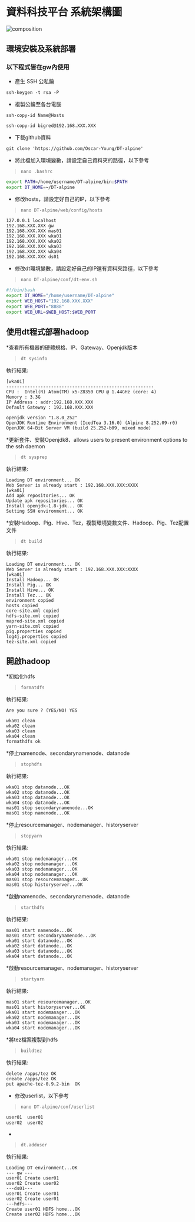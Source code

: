 # 資料科技平台 系統架構圖

![composition](https://github.com/Oscar-Young/DT-alpine/blob/master/doc/picture/1603965913790.jpg)

## 環境安裝及系統部署

### 以下程式皆在gw內使用

* 產生 SSH 公私鑰

`ssh-keygen -t rsa -P `

* 複製公鑰至各台電腦

`ssh-copy-id Name@Hosts`

`ssh-copy-id bigred@192.168.XXX.XXX`

* 下載github資料

`git clone 'https://github.com/Oscar-Young/DT-alpine'`

* 將此檔加入環境變數，請設定自己資料夾的路徑，以下參考

>`nano .bashrc `

```bash
export PATH=/home/username/DT-alpine/bin:$PATH
export DT_HOME=~/DT-alpine
```

* 修改hosts，請設定好自己的IP，以下參考

>`nano DT-alpine/web/config/hosts`

```
127.0.0.1 localhost
192.168.XXX.XXX gw
192.168.XXX.XXX mas01
192.168.XXX.XXX wka01
192.168.XXX.XXX wka02
192.168.XXX.XXX wka03
192.168.XXX.XXX wka04
192.168.XXX.XXX ds01
```

* 修改dt環境變數，請設定好自己的IP還有資料夾路徑，以下參考

>`nano DT-alpine/conf/dt-env.sh`

```bash
#!/bin/bash
export DT_HOME="/home/username/DT-alpine"
export WEB_HOST="192.168.XXX.XXX"
export WEB_PORT="8888"
export WEB_URL=$WEB_HOST:$WEB_PORT
```

## 使用dt程式部署hadoop

*查看所有機器的硬體規格、IP、Gateway、Openjdk版本
>`dt sysinfo`

執行結果:

```
[wka01]
--------------------------------------------------------
CPU :  Intel(R) Atom(TM) x5-Z8350 CPU @ 1.44GHz (core: 4)
Memory : 3.3G
IP Address : addr:192.168.XXX.XXX
Default Gateway : 192.168.XXX.XXX

openjdk version "1.8.0_252"
OpenJDK Runtime Environment (IcedTea 3.16.0) (Alpine 8.252.09-r0)
OpenJDK 64-Bit Server VM (build 25.252-b09, mixed mode)
```
*更新套件、安裝Openjdk8、allows users to present environment options to the ssh daemon
>`dt sysprep`

執行結果:

```
Loading DT environment... OK
Web Server is already start : 192.168.XXX.XXX:XXXX
[wka01]
Add apk repositories... OK
Update apk repositories... OK
Install openjdk-1.8-jdk... OK
Setting SSH environment... OK
```

*安裝Hadoop、Pig、Hive、Tez，複製環境變數文件、Hadoop、Pig、Tez配置文件
>`dt build`

執行結果:

```
Loading DT environment... OK
Web Server is already start : 192.168.XXX.XXX:XXXX
[wka01]
Install Hadoop... OK
Install Pig... OK
Install Hive... OK
Install Tez... OK
environment copied
hosts copied
core-site.xml copied
hdfs-site.xml copied
mapred-site.xml copied
yarn-site.xml copied
pig.properties copied
log4j.properties copied
tez-site.xml copied
```

## 開啟hadoop
*初始化hdfs
>`formatdfs`

執行結果:

`Are you sure ? (YES/NO) YES`

```
wka01 clean
wka02 clean
wka03 clean
wka04 clean
formathdfs ok
```
*停止namenode、secondarynamenode、datanode
>`stophdfs`

執行結果:

```
wka01 stop datanode...OK
wka02 stop datanode...OK
wka03 stop datanode...OK
wka04 stop datanode...OK
mas01 stop secondarynamenode...OK
mas01 stop namenode...OK
```
*停止resourcemanager、nodemanager、historyserver
>`stopyarn`

執行結果:

```
wka01 stop nodemanager...OK
wka02 stop nodemanager...OK
wka03 stop nodemanager...OK
wka04 stop nodemanager...OK
mas01 stop resourcemanager...OK
mas01 stop historyserver...OK
```
*啟動namenode、secondarynamenode、datanode
>`starthdfs`

執行結果:

```
mas01 start namenode...OK
mas01 start secondarynamenode...OK
wka01 start datanode...OK
wka02 start datanode...OK
wka03 start datanode...OK
wka04 start datanode...OK
```
*啟動resourcemanager、nodemanager、historyserver
>`startyarn`

執行結果:

```
mas01 start resourcemanager...OK
mas01 start historyserver...OK
wka01 start nodemanager...OK
wka02 start nodemanager...OK
wka03 start nodemanager...OK
wka04 start nodemanager...OK
```
*將tez檔案複製到hdfs
>`buildtez`

執行結果:

```
delete /apps/tez OK
create /apps/tez OK
put apache-tez-0.9.2-bin  OK
```
* 修改userlist，以下參考

>`nano DT-alpine/conf/userlist`

```bash
user01	user01
user02	user02
```
*
>`dt.adduser`

執行結果:

```
Loading DT environment...OK
--- gw ---
user01 Create user01
user02 Create user02
---ds01---
user01 Create user01
user02 Create user01
---hdfs---
Create user01 HDFS home...OK
Create user02 HDFS home...OK

```
